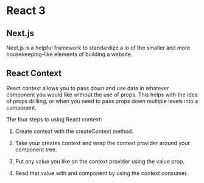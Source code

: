 # React 3

## Next.js

Next.js is a helpful framework to standardize a lo of the smaller and more housekeeping-like elements of building a website.

## React Context

React context allows you to pass down and use data in whatever component you would like without the use of props. This helps with the idea of props drilling, or when you need to pass props down multiple levels into a component.

The four steps to using React context:

1. Create context with the createContext method.

2. Take your creates context and wrap the context provider around your component tree.

3. Put any value you like on the context provider using the value prop.

4. Read that value with and component by using the context consumer.
